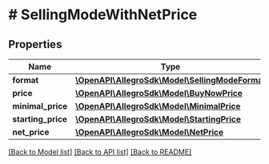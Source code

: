 # # SellingModeWithNetPrice

## Properties

Name | Type | Description | Notes
------------ | ------------- | ------------- | -------------
**format** | [**\OpenAPI\AllegroSdk\Model\SellingModeFormat**](SellingModeFormat.md) |  | [optional]
**price** | [**\OpenAPI\AllegroSdk\Model\BuyNowPrice**](BuyNowPrice.md) |  | [optional]
**minimal_price** | [**\OpenAPI\AllegroSdk\Model\MinimalPrice**](MinimalPrice.md) |  | [optional]
**starting_price** | [**\OpenAPI\AllegroSdk\Model\StartingPrice**](StartingPrice.md) |  | [optional]
**net_price** | [**\OpenAPI\AllegroSdk\Model\NetPrice**](NetPrice.md) |  | [optional]

[[Back to Model list]](../../README.md#models) [[Back to API list]](../../README.md#endpoints) [[Back to README]](../../README.md)
